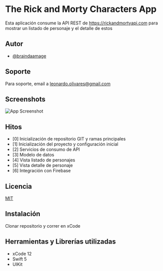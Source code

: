 # The Rick and Morty Characters App

Esta aplicación consume la API REST de https://rickandmortyapi.com para mostrar un listado de personaje y el detalle de estos


## Autor

- [@braindaamage](https://www.github.com/braindaamage)



## Soporte

Para soporte, email a leonardo.olivares@gmail.com



## Screenshots

![App Screenshot](https://via.placeholder.com/468x300?text=App+Screenshot+Here)



## Hitos

- [0] Inicialización de repositorio GIT y ramas principales
- [1] Inicialización del proyecto y configuración inicial
- [2] Servicios de consumo de API
- [3] Modelo de datos
- [4] Vista listado de personajes
- [5] Vista detalle de personaje
- [6] Integración con Firebase 


## Licencia

[MIT](https://choosealicense.com/licenses/mit/)



## Instalación

Clonar repositorio y correr en xCode


## Herramientas y Librerías utilizadas

- xCode 12
- Swift 5
- UIKit

